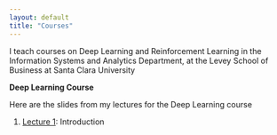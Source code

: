 ```yaml
---
layout: default
title: "Courses"
---
```


I teach courses on Deep Learning and Reinforcement Learning in the Information Systems and Analytics Department, at the Levey School of
Business at Santa Clara University

**Deep Learning Course**

Here are the slides from my lectures for the Deep Learning course

1. [Lecture 1](https://subirvarma.github.io/GeneralCognitics/Course1/Lecture1_Introduction.pdf): Introduction
